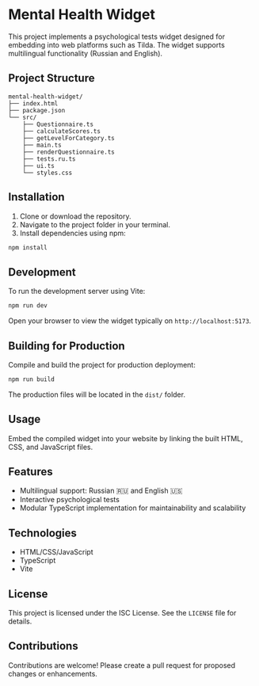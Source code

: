 # Mental Health Widget

This project implements a psychological tests widget designed for embedding into web platforms such as Tilda. The widget supports multilingual functionality (Russian and English).

## Project Structure

```
mental-health-widget/
├── index.html
├── package.json
└── src/
    ├── Questionnaire.ts
    ├── calculateScores.ts
    ├── getLevelForCategory.ts
    ├── main.ts
    ├── renderQuestionnaire.ts
    ├── tests.ru.ts
    ├── ui.ts
    └── styles.css
```

## Installation

1. Clone or download the repository.
2. Navigate to the project folder in your terminal.
3. Install dependencies using npm:

```bash
npm install
```

## Development

To run the development server using Vite:

```bash
npm run dev
```

Open your browser to view the widget typically on `http://localhost:5173`.

## Building for Production

Compile and build the project for production deployment:

```bash
npm run build
```

The production files will be located in the `dist/` folder.

## Usage

Embed the compiled widget into your website by linking the built HTML, CSS, and JavaScript files.

## Features

- Multilingual support: Russian 🇷🇺 and English 🇺🇸
- Interactive psychological tests
- Modular TypeScript implementation for maintainability and scalability

## Technologies

- HTML/CSS/JavaScript
- TypeScript
- Vite

## License

This project is licensed under the ISC License. See the `LICENSE` file for details.

## Contributions

Contributions are welcome! Please create a pull request for proposed changes or enhancements.

